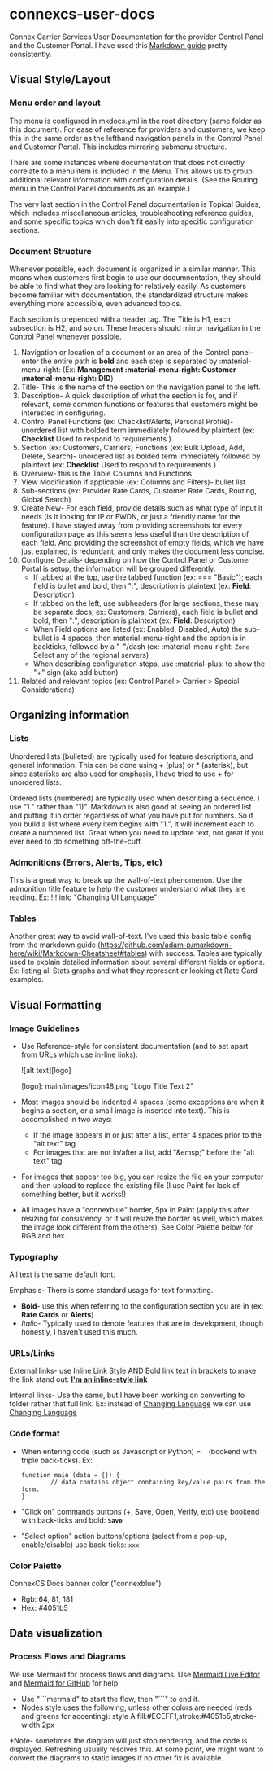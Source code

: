 # connexcs-user-docs
Connex Carrier Services User Documentation for the provider Control Panel and the Customer Portal. I have used this [Markdown guide](https://github.com/adam-p/markdown-here/wiki/Markdown-Cheatsheet) pretty consistently. 

## Visual Style/Layout

### Menu order and layout
The menu is configured in mkdocs.yml in the root directory (same folder as this document). For ease of reference for providers and customers, we keep this in the same order as the lefthand navigation panels in the Control Panel and Customer Portal. This includes mirroring submenu structure. 

There are some instances where documentation that does not directly correlate to a menu item is included in the Menu. This allows us to group additional relevant information with configuration details. (See the Routing menu in the Control Panel documents as an example.)

The very last section in the Control Panel documentation is Topical Guides, which includes miscellaneous articles, troubleshooting reference guides, and some specific topics which don't fit easily into specific configuration sections. 

### Document Structure
Whenever possible, each document is organized in a similar manner. This means when customers first begin to use our documnentation, they should be able to find what they are looking for relatively easily. As customers become familiar with documentation, the standardized structure makes everything more accessible, even advanced topics. 

Each section is prepended with a header tag. The Title is H1, each subsection is H2, and so on. These headers should mirror navigation in the Control Panel whenever possible. 

1. Navigation or location of a document or an area of the Control panel- enter the entire path is **bold** and each step is separated by \:material-menu-right\: (Ex: **Management :material-menu-right: Customer :material-menu-right: DID**)
2. Title- This is the name of the section on the navigation panel to the left. 
3. Description- A quick description of what the section is for, and if relevant, some common functions or features that customers might be interested in configuring. 
4. Control Panel Functions (ex: Checklist/Alerts, Personal Profile)- unordered list with bolded term immediately followed by plaintext (ex: **Checklist** Used to respond to requirements.)
5. Section (ex: Customers, Carriers) Functions (ex: Bulk Upload, Add, Delete, Search)- unordered list as bolded term immediately followed by plaintext (ex: **Checklist** Used to respond to requirements.)
6. Overview- this is the Table Columns and Functions
7. View Modification if applicable (ex: Columns and Filters)- bullet list
8. Sub-sections (ex: Provider Rate Cards, Customer Rate Cards, Routing, Global Search)
9. Create New- For each field, provide details such as what type of input it needs (is it looking for IP or FWDN, or just a friendly name for the feature). I have stayed away from providing screenshots for every configuration page as this seems less useful than the description of each field. And providing the screenshot of empty fields, which we have just explained, is redundant, and only makes the document less concise. 
10. Configure Details- depending on how the Control Panel or Customer Portal is setup, the information will be grouped differently. 
    + If tabbed at the top, use the tabbed function (ex: === "Basic"); each field is bullet and bold, then ":", description is plaintext (ex: **Field**: Description)
    + If tabbed on the left, use subheaders (for large sections, these may be separate docs, ex: Customers, Carriers), each field is bullet and bold, then ":", description is plaintext (ex: **Field**: Description)
    + When Field options are listed (ex: Enabled, Disabled, Auto) the sub-bullet is 4 spaces, then material-menu-right and the option is in backticks, followed by a "-"/dash (ex:    :material-menu-right: `Zone`- Select any of the regional servers)
    + When describing configuration steps, use :material-plus: to show the "+" sign (aka add button)
11. Related and relevant topics (ex: Control Panel > Carrier > Special Considerations)

## Organizing information

### Lists
Unordered lists (bulleted) are typically used for feature descriptions, and general information. This can be done using + (plus) or \* (asterisk), but since asterisks are also used for emphasis, I have tried to use + for unordered lists. 

Ordered lists (numbered) are typically used when describing a sequence. I use "1." rather than "1)". Markdown is also good at seeing an ordered list and putting it in order regardless of what you have put for numbers. So if you build a list where every item begins with "1.", it will increment each to create a numbered list. Great when you need to update text, not great if you ever need to do something off-the-cuff. 

### Admonitions (Errors, Alerts, Tips, etc)
This is a great way to break up the wall-of-text phenomenon. Use the admonition title feature to help the customer understand what they are reading. Ex: !!! info "Changing UI Language"

### Tables
Another great way to avoid wall-of-text. I've used this basic table config from the markdown guide (https://github.com/adam-p/markdown-here/wiki/Markdown-Cheatsheet#tables) with success. Tables are typically used to explain detailed information about several different fields or options. Ex: listing all Stats graphs and what they represent or looking at Rate Card examples. 

## Visual Formatting 

### Image Guidelines

+ Use Reference-style for consistent documentation (and to set apart from URLs which use in-line links): 

    \![alt text][logo]

    \[logo]: main/images/icon48.png "Logo Title Text 2"
    
+ Most Images should be indented 4 spaces (some exceptions are when it begins a section, or a small image is inserted into text). This is accomplished in two ways:
    + If the image appears in or just after a list, enter 4 spaces prior to the "alt text" tag
    + For images that are not in/after a list, add "\&emsp;" before the "alt text" tag
+ For images that appear too big, you can resize the file on your computer and then upload to replace the existing file (I use Paint for lack of something better, but it works!)
+ All images have a "connexblue" border, 5px in Paint (apply this after resizing for consistency, or it will resize the border as well, which makes the image look different from the others). See Color Palette below for RGB and hex. 

### Typography
All text is the same default font. 

Emphasis- There is some standard usage for text formatting. 

+ **Bold**- use this when referring to the configuration section you are in (ex: **Rate Cards** or **Alerts**)
+ *Italic*- Typically used to denote features that are in development, though honestly, I haven't used this much.  

### URLs/Links
External links- use Inline Link Style AND Bold link text in brackets to make the link stand out: [**I'm an inline-style link**](https://www.google.com)

Internal links- Use the same, but I have been working on converting to folder rather that full link. Ex: instead of [Changing Language](https://docs.connexcs.com/changing-language/) we can use [Changing Language](changing-language/)

### Code format
+ When entering code (such as Javascript or Python) = ``` ``` (bookend with triple back-ticks). Ex:
    
    ``` { .yaml .copy }
    function main (data = {}) {
	        // data contains object containing key/value pairs from the form. 
    }
    ```

+ "Click on" commands buttons (+, Save, Open, Verify, etc) use bookend with back-ticks and bold: **`Save`**
+ "Select option" action buttons/options (select from a pop-up, enable/disable) use back-ticks: `xxx`


### Color Palette
ConnexCS Docs banner color ("connexblue")
+ Rgb: 64, 81, 181
+ Hex: #4051b5


## Data visualization
### Process Flows and Diagrams
We use Mermaid for process flows and diagrams. Use [Mermaid Live Editor](https://mermaid-js.github.io/mermaid-live-editor/#/edit/eyJjb2RlIjoiZ3JhcGggVERcbiAgICBBW0NocmlzdG1hc10gLS0-fEdldCBtb25leXwgQihHbyBzaG9wcGluZylcbiAgICBCIC0tPiBDe0xldCBtZSB0aGlua31cbiAgICBDIC0tPnxPbmV8IERbTGFwdG9wXVxuICAgIEMgLS0-fFR3b3wgRVtpUGhvbmVdXG4gICAgQyAtLT58VGhyZWV8IEZbZmE6ZmEtY2FyIENhcl0iLCJtZXJtYWlkIjp7InRoZW1lIjoiZGVmYXVsdCJ9LCJ1cGRhdGVFZGl0b3IiOmZhbHNlfQ) and [Mermaid for GitHub](https://mermaid-js.github.io/mermaid/#/) for help 

+ Use "\`\`\`mermaid" to start the flow, then  "\`\`\`" to end it. 
+ Nodes style uses the following, unless other colors are needed (reds and greens for accenting): style A fill:#ECEFF1,stroke:#4051b5,stroke-width:2px 

*Note- sometimes the diagram will just stop rendering, and the code is displayed. Refreshing usually resolves this. At some point, we might want to convert the diagrams to static images if no other fix is available. 
